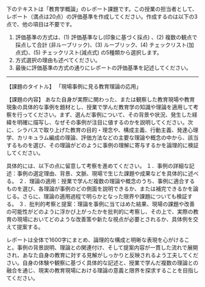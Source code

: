 下のテキストは「教育学概論」のレポート課題です。この授業の担当者として、レポート（満点は20点）の評価基準を作成してください。作成するのは以下の3点で、他の項目は不要です。

1. 評価基準の方式は、(1) 評価基準なし(印象に基づく採点) 、(2) 複数の観点で採点して合計  (非ルーブリック)、(3) ルーブリック、(4) チェックリスト(加点式)、(5) チェックリスト(減点式) の5種類から選択します。
2. 方式選択の理由も述べてください。
3. 最後に評価基準の方式の通りにレポートの評価基準を記述してください。

---------------------------------------
【課題のタイトル】
「現場事例に見る教育理論の応用」

【課題の内容】
あなた自身が実際に関わった、または観察した教育現場や教育現象の具体的な事例を題材とし、授業で学んだ教育学の知識や理論を適用して考察を行ってください。まず、選んだ事例について、その背景や状況、発生した経緯を明確に描写し、なぜその事例が注目に値するのかを説明してください。次に、シラバスで取り上げた教育の目的・理念や、構成主義、行動主義、発達心理学、カリキュラム編成の理論、評価方法などの主要な理論や概念の中から、該当するものを選び、その理論がどのように事例の理解に寄与するかを論理的に検証してください。

具体的には、以下の点に留意して考察を進めてください。
１．事例の詳細な記述：事例の選定理由、背景、文脈、現場で生じた課題や成果などを具体的に述べる。
２．理論の適用：授業で学んだ複数の理論や概念のうち、事例に適合するものを選び、各理論が事例のどの側面を説明できるか、または補完できるかを論じる。さらに、理論の適用過程で明らかとなった限界や課題についても検証する。
３．批判的考察と提案：理論を事例に当てはめた結果、現場の課題や改善の可能性がどのように浮かび上がったかを批判的に考察し、その上で、実際の教育の現場においてどのような改善策や新たな視点が必要とされるか、具体例を交えて提案する。

レポートは全体で1600字にまとめ、論理的な構成と明晰な表現を心がけること。事例の背景説明、理論との関連付け、そして提案内容が一貫した流れで展開され、あなた自身の教育に対する見解がしっかりと反映されるよう工夫してください。自身の体験や観察に基づく具体的な記述と、授業で学んだ複数の理論との融合を通じ、現実の教育現場における理論の意義と限界を探求することを目指してください。